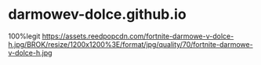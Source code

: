 # darmowev-dolce.github.io
100%legit
https://assets.reedpopcdn.com/fortnite-darmowe-v-dolce-h.jpg/BROK/resize/1200x1200%3E/format/jpg/quality/70/fortnite-darmowe-v-dolce-h.jpg
